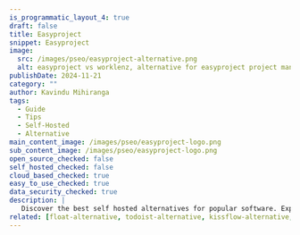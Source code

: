 ```yaml
---
is_programmatic_layout_4: true
draft: false
title: Easyproject
snippet: Easyproject
image:
  src: /images/pseo/easyproject-alternative.png
  alt: easyproject vs worklenz, alternative for easyproject project managemet tool, task management, resource management, productivity, self-hosted
publishDate: 2024-11-21
category: ""
author: Kavindu Mihiranga
tags:
  - Guide
  - Tips
  - Self-Hosted
  - Alternative
main_content_image: /images/pseo/easyproject-logo.png
sub_content_image: /images/pseo/easyproject-logo.png
open_source_checked: false
self_hosted_checked: false
cloud_based_checked: true
easy_to_use_checked: true
data_security_checked: true
description: |
   Discover the best self hosted alternatives for popular software. Explore our comprehensive guides and find the perfect solution for your needs today.
related: [float-alternative, todoist-alternative, kissflow-alternative, scoro-alternative]
---
```

